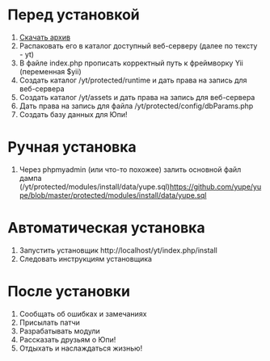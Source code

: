 # Перед установкой
1. [Скачать архив](https://github.com/yupe/yupe/archives/master)
1. Распаковать его в каталог доступный веб-серверу (далее по тексту - yt)
1. В файле index.php прописать корректный путь к фреймворку Yii (переменная $yii)
1. Создать каталог /yt/protected/runtime и дать права на запись для веб-сервера
1. Создать каталог /yt/assets и дать права на запись для веб-сервера
1. Дать права на запись для файла /yt/protected/config/dbParams.php
1. Создать базу данных для Юпи!

# Ручная установка
1. Через phpmyadmin (или что-то похожее) залить основной файл дампа (/yt/protected/modules/install/data/yupe.sql)https://github.com/yupe/yupe/blob/master/protected/modules/install/data/yupe.sql

# Автоматическая установка
1. Запустить установщик http://localhost/yt/index.php/install
1. Следовать инструкциям установщика

# После установки
1. Сообщать об ошибках и замечаниях
1. Присылать патчи
1. Разрабатывать модули
1. Рассказать друзьям о Юпи!
1. Отдыхать и наслаждаться жизнью!
